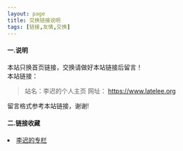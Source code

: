 ```yaml
---
layout: page
title: 交换链接说明
tags: [链接,友情,交换]
---
```

#### 一.说明
本站只换首页链接，交换请做好本站链接后留言！  
本站链接：

>站名：李迟的个人主页 
>网址： https://www.latelee.org

留言格式参考本站链接，谢谢!

#### 二.链接收藏
<li>
<a href="https://blog.csdn.net/subfate">
  李迟的专栏
</a>
</li>        
